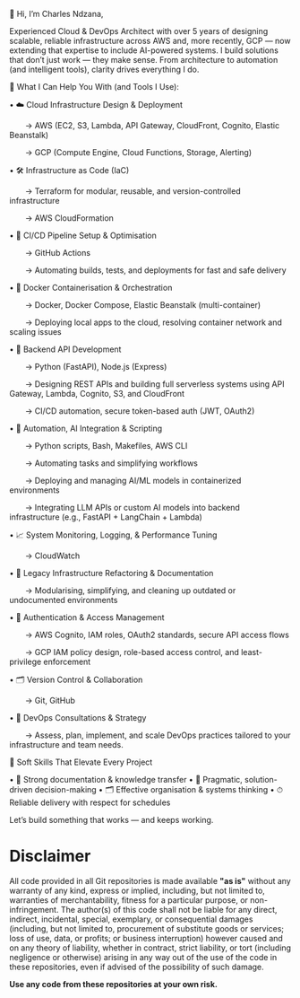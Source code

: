 👋 Hi, I’m Charles Ndzana,

Experienced Cloud & DevOps Architect with over 5 years of designing scalable, reliable infrastructure across AWS and, more recently, GCP — now extending that expertise to include AI-powered systems. I build solutions that don’t just work — they make sense. From architecture to automation (and intelligent tools), clarity drives everything I do.

🧩 What I Can Help You With (and Tools I Use):

• ☁️ Cloud Infrastructure Design & Deployment

  → AWS (EC2, S3, Lambda, API Gateway, CloudFront, Cognito, Elastic Beanstalk)
  
  → GCP (Compute Engine, Cloud Functions, Storage, Alerting)

• 🛠️ Infrastructure as Code (IaC)

  → Terraform for modular, reusable, and version-controlled infrastructure
  
  → AWS CloudFormation

• 🚀 CI/CD Pipeline Setup & Optimisation

  → GitHub Actions
  
  → Automating builds, tests, and deployments for fast and safe delivery

• 🐳 Docker Containerisation & Orchestration

  → Docker, Docker Compose, Elastic Beanstalk (multi-container)
  
  → Deploying local apps to the cloud, resolving container network and scaling issues

• 🧬 Backend API Development

  → Python (FastAPI), Node.js (Express)
  
  → Designing REST APIs and building full serverless systems using API Gateway, Lambda, Cognito, S3, and CloudFront
  
  → CI/CD automation, secure token-based auth (JWT, OAuth2)

• 🤖 Automation, AI Integration & Scripting

  → Python scripts, Bash, Makefiles, AWS CLI
  
  → Automating tasks and simplifying workflows
  
  → Deploying and managing AI/ML models in containerized environments
  
  → Integrating LLM APIs or custom AI models into backend infrastructure (e.g., FastAPI + LangChain + Lambda)

• 📈 System Monitoring, Logging, & Performance Tuning

  → CloudWatch

• 🔧 Legacy Infrastructure Refactoring & Documentation

  → Modularising, simplifying, and cleaning up outdated or undocumented environments

• 🔐 Authentication & Access Management

  → AWS Cognito, IAM roles, OAuth2 standards, secure API access flows
  
  → GCP IAM policy design, role-based access control, and least-privilege enforcement

• 🗂️ Version Control & Collaboration

  → Git, GitHub

• 🧭 DevOps Consultations & Strategy

  → Assess, plan, implement, and scale DevOps practices tailored to your infrastructure and team needs.


🧠 Soft Skills That Elevate Every Project

• 📝 Strong documentation & knowledge transfer
• 🧩 Pragmatic, solution-driven decision-making
• 🗂️ Effective organisation & systems thinking
• ⏱ Reliable delivery with respect for schedules

Let’s build something that works — and keeps working.



# Disclaimer

All code provided in all Git repositories is made available **"as is"** without any warranty of any kind, express or implied, including, but not limited to, warranties of merchantability, fitness for a particular purpose, or non-infringement. The author(s) of this code shall not be liable for any direct, indirect, incidental, special, exemplary, or consequential damages (including, but not limited to, procurement of substitute goods or services; loss of use, data, or profits; or business interruption) however caused and on any theory of liability, whether in contract, strict liability, or tort (including negligence or otherwise) arising in any way out of the use of the code in these repositories, even if advised of the possibility of such damage.

**Use any code from these repositories at your own risk.**


<!---
charlesndzana/charlesndzana is a ✨ special ✨ repository because its `README.md` (this file) appears on your GitHub profile.
You can click the Preview link to take a look at your changes.
--->
